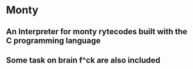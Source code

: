 # Monty

## An Interpreter for monty rytecodes built with the C programming language

## Some task on brain f^ck are also included
